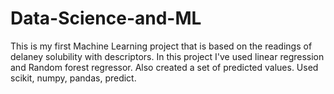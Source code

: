 # Data-Science-and-ML

This is my first Machine Learning project that is based on the readings of delaney solubility with descriptors.
In this project I've used linear regression and Random forest regressor. 
Also created a set of predicted values.
Used scikit, numpy, pandas, predict. 

